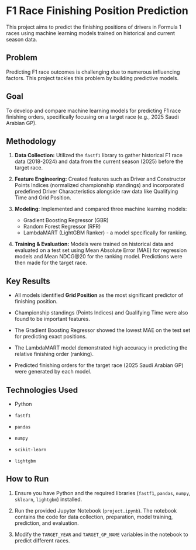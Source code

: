 # F1 Race Finishing Position Prediction

This project aims to predict the finishing positions of drivers in Formula 1 races using machine learning models trained on historical and current season data.

## Problem

Predicting F1 race outcomes is challenging due to numerous influencing factors. This project tackles this problem by building predictive models.

## Goal

To develop and compare machine learning models for predicting F1 race finishing orders, specifically focusing on a target race (e.g., 2025 Saudi Arabian GP).

## Methodology

1.  **Data Collection:** Utilized the `fastf1` library to gather historical F1 race data (2018-2024) and data from the current season (2025) before the target race.

2.  **Feature Engineering:** Created features such as Driver and Constructor Points Indices (normalized championship standings) and incorporated predefined Driver Characteristics alongside raw data like Qualifying Time and Grid Position.

3.  **Modeling:** Implemented and compared three machine learning models:
    * Gradient Boosting Regressor (GBR)
    * Random Forest Regressor (RFR)
    * LambdaMART (LightGBM Ranker) - a model specifically for ranking.

4.  **Training & Evaluation:** Models were trained on historical data and evaluated on a test set using Mean Absolute Error (MAE) for regression models and Mean NDCG@20 for the ranking model. Predictions were then made for the target race.

## Key Results

* All models identified **Grid Position** as the most significant predictor of finishing position.

* Championship standings (Points Indices) and Qualifying Time were also found to be important features.

* The Gradient Boosting Regressor showed the lowest MAE on the test set for predicting exact positions.

* The LambdaMART model demonstrated high accuracy in predicting the relative finishing order (ranking).

* Predicted finishing orders for the target race (2025 Saudi Arabian GP) were generated by each model.

## Technologies Used

* Python

* `fastf1`

* `pandas`

* `numpy`

* `scikit-learn`

* `lightgbm`

## How to Run

1.  Ensure you have Python and the required libraries (`fastf1`, `pandas`, `numpy`, `sklearn`, `lightgbm`) installed.

2.  Run the provided Jupyter Notebook (`project.ipynb`). The notebook contains the code for data collection, preparation, model training, prediction, and evaluation.

3.  Modify the `TARGET_YEAR` and `TARGET_GP_NAME` variables in the notebook to predict different races.
